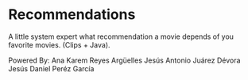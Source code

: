 # Recommendations
A little system expert what recommendation a movie depends of you favorite movies. (Clips + Java).

Powered By:
Ana Karem Reyes Argüelles
Jesús Antonio Juárez Dévora
Jesús Daniel Peréz García
